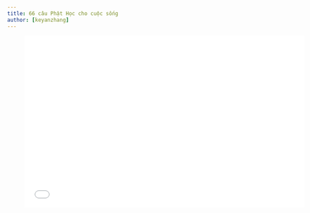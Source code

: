 ```yaml
---
title: 66 câu Phật Học cho cuộc sống
author: [keyanzhang]
---
```


<figure><iframe width="650" height="400" src="//www.youtube-nocookie.com/embed/Cd_WoypimEA" frameborder="0" allowfullscreen></iframe></figure>